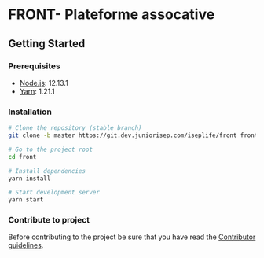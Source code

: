 # FRONT- Plateforme assocative

## Getting Started

### Prerequisites

- [Node.js](https://nodejs.org/): 12.13.1
- [Yarn](https://yarnpkg.com/lang/en/): 1.21.1

### Installation

```bash
# Clone the repository (stable branch)
git clone -b master https://git.dev.juniorisep.com/iseplife/front front

# Go to the project root
cd front

# Install dependencies
yarn install

# Start development server
yarn start
```


### Contribute to project

Before contributing to the project be sure that you have read the [Contributor guidelines](CONTRIBUTING.md).

